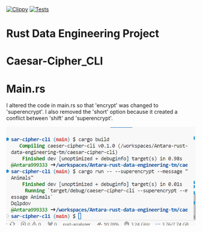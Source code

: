 [![Clippy](https://github.com/nogibjj/rust-data-engineering/actions/workflows/lint.yml/badge.svg)](https://github.com/nogibjj/rust-data-engineering/actions/workflows/lint.yml)
[![Tests](https://github.com/nogibjj/rust-data-engineering/actions/workflows/tests.yml/badge.svg)](https://github.com/nogibjj/rust-data-engineering/actions/workflows/tests.yml)


# Rust Data Engineering Project
# Caesar-Cipher_CLI
# Main.rs 
I altered the code in main.rs so that 'encrypt' was changed to 'superencrypt'. I also removed the 'short' option because it created a conflict between 'shift' and 'superencrypt'.

![My Image](rust_mini.jpg.png)


